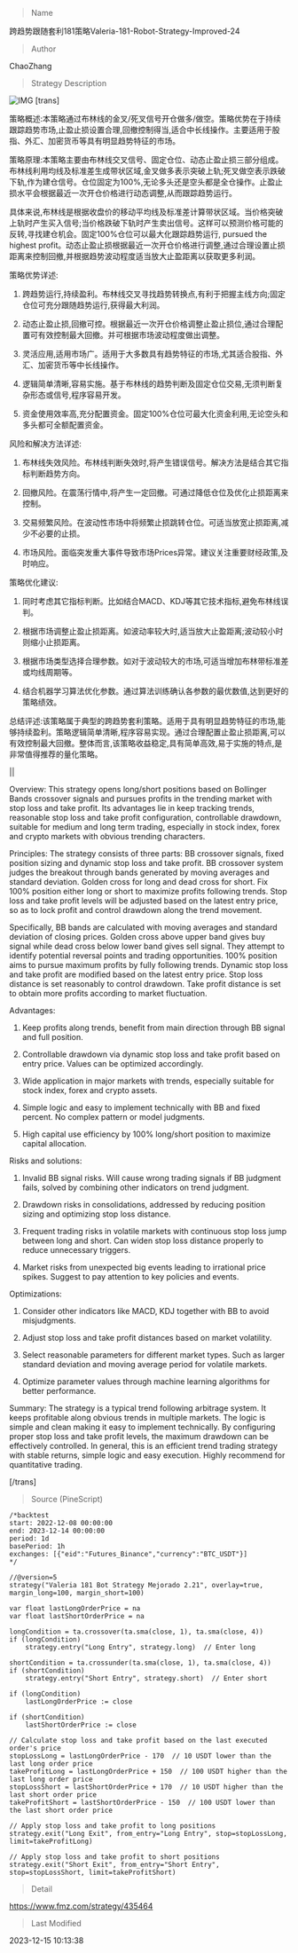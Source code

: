 
> Name

跨趋势跟随套利181策略Valeria-181-Robot-Strategy-Improved-24

> Author

ChaoZhang

> Strategy Description

![IMG](https://www.fmz.com/upload/asset/1098eed70e6a8da3153.png)
[trans]

策略概述:本策略通过布林线的金叉/死叉信号开仓做多/做空。策略优势在于持续跟踪趋势市场,止盈止损设置合理,回撤控制得当,适合中长线操作。主要适用于股指、外汇、加密货币等具有明显趋势特征的市场。

策略原理:本策略主要由布林线交叉信号、固定仓位、动态止盈止损三部分组成。布林线利用均线及标准差生成带状区域,金叉做多表示突破上轨;死叉做空表示跌破下轨,作为建仓信号。仓位固定为100%,无论多头还是空头都是全仓操作。止盈止损水平会根据最近一次开仓价格进行动态调整,从而跟踪趋势运行。

具体来说,布林线是根据收盘价的移动平均线及标准差计算带状区域。当价格突破上轨时产生买入信号;当价格跌破下轨时产生卖出信号。这样可以预测价格可能的反转,寻找建仓机会。固定100%仓位可以最大化跟踪趋势运行, pursued the highest profit。动态止盈止损根据最近一次开仓价格进行调整,通过合理设置止损距离来控制回撤,并根据趋势波动程度适当放大止盈距离以获取更多利润。

策略优势详述:

1. 跨趋势运行,持续盈利。布林线交叉寻找趋势转换点,有利于把握主线方向;固定仓位可充分跟随趋势运行,获得最大利润。 

2. 动态止盈止损,回撤可控。根据最近一次开仓价格调整止盈止损位,通过合理配置可有效控制最大回撤。并可根据市场波动程度做出调整。

3. 灵活应用,适用市场广。适用于大多数具有趋势特征的市场,尤其适合股指、外汇、加密货币等中长线操作。

4. 逻辑简单清晰,容易实施。基于布林线的趋势判断及固定仓位交易,无须判断复杂形态或信号,程序容易开发。

5. 资金使用效率高,充分配置资金。固定100%仓位可最大化资金利用,无论空头和多头都可全额配置资金。

风险和解决方法详述: 

1. 布林线失效风险。布林线判断失效时,将产生错误信号。解决方法是结合其它指标判断趋势方向。

2. 回撤风险。在震荡行情中,将产生一定回撤。可通过降低仓位及优化止损距离来控制。 

3. 交易频繁风险。在波动性市场中将频繁止损跳转仓位。可适当放宽止损距离,减少不必要的止损。

4. 市场风险。面临突发重大事件导致市场Prices异常。建议关注重要财经政策,及时响应。

策略优化建议:

1. 同时考虑其它指标判断。比如结合MACD、KDJ等其它技术指标,避免布林线误判。

2. 根据市场调整止盈止损距离。如波动率较大时,适当放大止盈距离;波动较小时则缩小止损距离。 

3. 根据市场类型选择合理参数。如对于波动较大的市场,可适当增加布林带标准差或均线周期等。

4. 结合机器学习算法优化参数。通过算法训练确认各参数的最优数值,达到更好的策略绩效。

总结评述:该策略属于典型的跨趋势套利策略。适用于具有明显趋势特征的市场,能够持续盈利。策略逻辑简单清晰,程序容易实现。通过合理配置止盈止损距离,可以有效控制最大回撤。整体而言,该策略收益稳定,具有简单高效,易于实施的特点,是非常值得推荐的量化策略。

|| 

Overview: This strategy opens long/short positions based on Bollinger Bands crossover signals and pursues profits in the trending market with stop loss and take profit. Its advantages lie in keep tracking trends, reasonable stop loss and take profit configuration, controllable drawdown, suitable for medium and long term trading, especially in stock index, forex and crypto markets with obvious trending characters.

Principles: The strategy consists of three parts: BB crossover signals, fixed position sizing and dynamic stop loss and take profit. BB crossover system judges the breakout through bands generated by moving averages and standard deviation. Golden cross for long and dead cross for short. Fix 100% position either long or short to maximize profits following trends. Stop loss and take profit levels will be adjusted based on the latest entry price, so as to lock profit and control drawdown along the trend movement. 

Specifically, BB bands are calculated with moving averages and standard deviation of closing prices. Golden cross above upper band gives buy signal while dead cross below lower band gives sell signal. They attempt to identify potential reversal points and trading opportunities. 100% position aims to pursue maximum profits by fully following trends. Dynamic stop loss and take profit are modified based on the latest entry price. Stop loss distance is set reasonably to control drawdown. Take profit distance is set to obtain more profits according to market fluctuation.

Advantages:

1. Keep profits along trends, benefit from main direction through BB signal and full position.  

2. Controllable drawdown via dynamic stop loss and take profit based on entry price. Values can be optimized accordingly.

3. Wide application in major markets with trends, especially suitable for stock index, forex and crypto assets.

4. Simple logic and easy to implement technically with BB and fixed percent. No complex pattern or model judgments.

5. High capital use efficiency by 100% long/short position to maximize capital allocation.

Risks and solutions:

1. Invalid BB signal risks. Will cause wrong trading signals if BB judgment fails,  solved by combining other indicators on trend judgment.

2. Drawdown risks in consolidations, addressed by reducing position sizing and optimizing stop loss distance.  

3. Frequent trading risks in volatile markets with continuous stop loss jump between long and short. Can widen stop loss distance properly to reduce unnecessary triggers. 

4. Market risks from unexpected big events leading to irrational price spikes. Suggest to pay attention to key policies and events.


Optimizations:

1. Consider other indicators like MACD, KDJ together with BB to avoid misjudgments.

2. Adjust stop loss and take profit distances based on market volatility.

3. Select reasonable parameters for different market types. Such as larger standard deviation and moving average period for volatile markets.

4. Optimize parameter values through machine learning algorithms for better performance.

Summary: The strategy is a typical trend following arbitrage system. It keeps profitable along obvious trends in multiple markets. The logic is simple and clean making it easy to implement technically. By configuring proper stop loss and take profit levels, the maximum drawdown can be effectively controlled. In general, this is an efficient trend trading strategy with stable returns, simple logic and easy execution. Highly recommend for quantitative trading.

[/trans]



> Source (PineScript)

``` pinescript
/*backtest
start: 2022-12-08 00:00:00
end: 2023-12-14 00:00:00
period: 1d
basePeriod: 1h
exchanges: [{"eid":"Futures_Binance","currency":"BTC_USDT"}]
*/

//@version=5
strategy("Valeria 181 Bot Strategy Mejorado 2.21", overlay=true, margin_long=100, margin_short=100)
 
var float lastLongOrderPrice = na
var float lastShortOrderPrice = na

longCondition = ta.crossover(ta.sma(close, 1), ta.sma(close, 4))
if (longCondition)
    strategy.entry("Long Entry", strategy.long)  // Enter long

shortCondition = ta.crossunder(ta.sma(close, 1), ta.sma(close, 4))
if (shortCondition)
    strategy.entry("Short Entry", strategy.short)  // Enter short

if (longCondition)
    lastLongOrderPrice := close

if (shortCondition)
    lastShortOrderPrice := close

// Calculate stop loss and take profit based on the last executed order's price
stopLossLong = lastLongOrderPrice - 170  // 10 USDT lower than the last long order price
takeProfitLong = lastLongOrderPrice + 150  // 100 USDT higher than the last long order price
stopLossShort = lastShortOrderPrice + 170  // 10 USDT higher than the last short order price
takeProfitShort = lastShortOrderPrice - 150  // 100 USDT lower than the last short order price

// Apply stop loss and take profit to long positions
strategy.exit("Long Exit", from_entry="Long Entry", stop=stopLossLong, limit=takeProfitLong)

// Apply stop loss and take profit to short positions
strategy.exit("Short Exit", from_entry="Short Entry", stop=stopLossShort, limit=takeProfitShort) 
```

> Detail

https://www.fmz.com/strategy/435464

> Last Modified

2023-12-15 10:13:38
